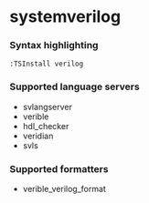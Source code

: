 # systemverilog

### Syntax highlighting

```vim
:TSInstall verilog
```

### Supported language servers

- svlangserver
- verible
- hdl_checker
- veridian
- svls

### Supported formatters

- verible_verilog_format
